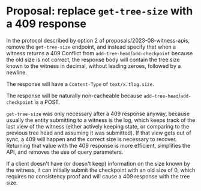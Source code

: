 # Proposal: replace `get-tree-size` with a 409 response

In the protocol described by option 2 of proposals/2023-08-witness-apis, remove
the `get-tree-size` endpoint, and instead specify that when a witness returns a
409 Conflict from `add-tree-head`/`add-checkpoint` because the old size is not
correct, the response body will contain the tree size known to the witness in
decimal, without leading zeroes, followed by a newline.

The response will have a `Content-Type` of `text/x.tlog.size`.

The response will be naturally non-cacheable because
`add-tree-head`/`add-checkpoint` is a POST.

`get-tree-size` was only necessary after a 409 response anyway, because usually
the entity submitting to a witness is the log, which keeps track of the last
view of the witness (either actively keeping state, or comparing to the previous
tree head and assuming it was submitted). If that view gets out of sync, a 409
will happen and the correct size is necessary to recover. Returning that value
with the 409 response is more efficient, simplifies the API, and removes the use
of query parameters.

If a client doesn't have (or doesn't keep) information on the size known by the
witness, it can initially submit the checkpoint with an old size of 0, which
requires no consistency proof and will cause a 409 response with the tree size.
